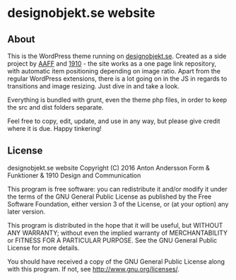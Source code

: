 # designobjekt.se website

## About
This is the WordPress theme running on [designobjekt.se][1]. Created as a side project by [AAFF][2] and [1910][3] - the site works as a one page link repository, with automatic item positioning depending on image ratio. Apart from the regular WordPress extensions, there is a lot going on in the JS in regards to transitions and image resizing. Just dive in and take a look.

Everything is bundled with grunt, even the theme php files, in order to keep the src and dist folders separate.

Feel free to copy, edit, update, and use in any way, but please give credit where it is due. Happy tinkering! 

## License 

designobjekt.se website Copyright (C) 2016 Anton Andersson Form & Funktioner & 1910 Design and Communication

This program is free software: you can redistribute it and/or modify it under the terms of the GNU General Public License as published by the Free Software Foundation, either version 3 of the License, or (at your option) any later version.

This program is distributed in the hope that it will be useful, but WITHOUT ANY WARRANTY; without even the implied warranty of MERCHANTABILITY or FITNESS FOR A PARTICULAR PURPOSE. See the GNU General Public License for more details.

You should have received a copy of the GNU General Public License along with this program. If not, see <http://www.gnu.org/licenses/>.

[1]: https://designobjekt.se
[2]: https://www.aaff.se
[3]: http://weare1910.com 
